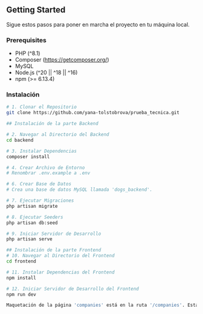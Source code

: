 ## Getting Started

Sigue estos pasos para poner en marcha el proyecto en tu máquina local.

### Prerequisites

- PHP (^8.1)
- Composer (https://getcomposer.org/)
- MySQL
- Node.js (^20 || ^18 || ^16)
- npm (>= 6.13.4)

### Instalación

```bash
# 1. Clonar el Repositorio
git clone https://github.com/yana-tolstobrova/prueba_tecnica.git

## Instalación de la parte Backend

# 2. Navegar al Directorio del Backend
cd backend

# 3. Instalar Dependencias
composer install

# 4. Crear Archivo de Entorno
# Renombrar .env.example a .env

# 6. Crear Base de Datos
# Crea una base de datos MySQL llamada 'dogs_backend'.

# 7. Ejecutar Migraciones
php artisan migrate

# 8. Ejecutar Seeders
php artisan db:seed

# 9. Iniciar Servidor de Desarrollo
php artisan serve

## Instalación de la parte Frontend
# 10. Navegar al Directorio del Frontend
cd frontend

# 11. Instalar Dependencias del Frontend
npm install

# 12. Iniciar Servidor de Desarrollo del Frontend
npm run dev 

Maquetación de la página 'companies' está en la ruta '/companies'. Está en progreso.
